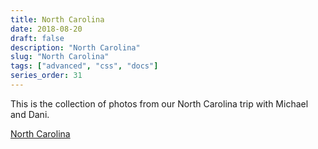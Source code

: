 ```yaml
---
title: North Carolina
date: 2018-08-20
draft: false
description: "North Carolina"
slug: "North Carolina"
tags: ["advanced", "css", "docs"]
series_order: 31
---
```


This is the collection of photos from our North Carolina trip with Michael and Dani.

[North Carolina](https://photos.app.goo.gl/VBNsPPtiD2SbKKc97)
